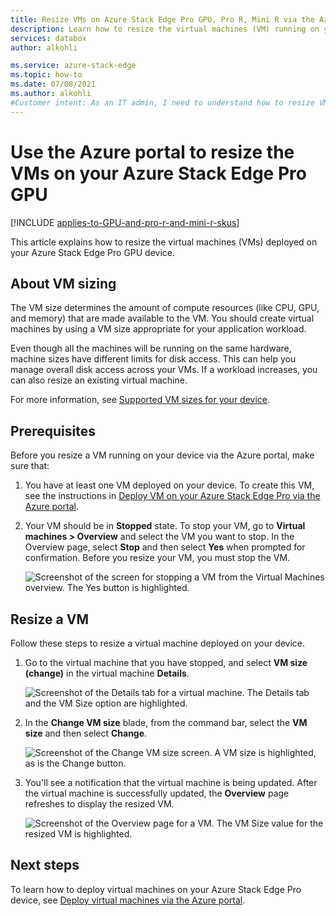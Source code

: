 ```yaml
---
title: Resize VMs on Azure Stack Edge Pro GPU, Pro R, Mini R via the Azure portal
description: Learn how to resize the virtual machines (VM) running on your Azure Stack Edge Pro GPU, Azure Stack Edge Pro R, Azure Stack Edge Mini R via the Azure portal.
services: databox
author: alkohli

ms.service: azure-stack-edge
ms.topic: how-to
ms.date: 07/08/2021
ms.author: alkohli
#Customer intent: As an IT admin, I need to understand how to resize VMs running on an Azure Stack Edge Pro device so that I can use it to run applications using Edge compute before sending it to Azure.
---
```


# Use the Azure portal to resize the VMs on your Azure Stack Edge Pro GPU

[!INCLUDE [applies-to-GPU-and-pro-r-and-mini-r-skus](../../includes/azure-stack-edge-applies-to-gpu-pro-r-mini-r-sku.md)]

This article explains how to resize the virtual machines (VMs) deployed on your Azure Stack Edge Pro GPU device.

       
## About VM sizing

The VM size determines the amount of compute resources (like CPU, GPU, and memory) that are made available to the VM. You should create virtual machines by using a VM size appropriate for your application workload. 

Even though all the machines will be running on the same hardware, machine sizes have different limits for disk access. This can help you manage overall disk access across your VMs. If a workload increases, you can also resize an existing virtual machine.

For more information, see [Supported VM sizes for your device](azure-stack-edge-gpu-virtual-machine-sizes.md).


## Prerequisites

Before you resize a VM running on your device via the Azure portal, make sure that:

1. You have at least one VM deployed on your device. To create this VM, see the instructions in [Deploy VM on your Azure Stack Edge Pro via the Azure portal](azure-stack-edge-gpu-deploy-virtual-machine-portal.md).

1. Your VM should be in **Stopped** state. To stop your VM, go to **Virtual machines > Overview** and select the VM you want to stop. In the Overview page, select **Stop** and then select **Yes** when prompted for confirmation. Before you resize your VM, you must stop the VM.

    ![Screenshot of the screen for stopping a VM from the Virtual Machines overview. The Yes button is highlighted.](./media/azure-stack-edge-gpu-manage-virtual-machine-network-interfaces-portal/stop-vm-2.png)


## Resize a VM

Follow these steps to resize a virtual machine deployed on your device. 

1. Go to the virtual machine that you have stopped, and select **VM size (change)** in the virtual machine **Details**.
    
    ![Screenshot of the Details tab for a virtual machine. The Details tab and the VM Size option are highlighted.](./media/azure-stack-edge-gpu-manage-virtual-machine-resize-portal/change-vm-size-1.png)

2. In the **Change VM size** blade, from the command bar, select the **VM size** and then select **Change**.

    ![Screenshot of the Change VM size screen. A VM size is highlighted, as is the Change button.](./media/azure-stack-edge-gpu-manage-virtual-machine-resize-portal/change-vm-size-2.png)

3. You'll see a notification that the virtual machine is being updated. After the virtual machine is successfully updated, the **Overview** page refreshes to display the resized VM.

    ![Screenshot of the Overview page for a VM. The VM Size value for the resized VM is highlighted.](./media/azure-stack-edge-gpu-manage-virtual-machine-resize-portal/change-vm-size-3.png)


## Next steps

To learn how to deploy virtual machines on your Azure Stack Edge Pro device, see [Deploy virtual machines via the Azure portal](azure-stack-edge-gpu-deploy-virtual-machine-portal.md).
